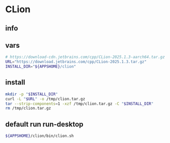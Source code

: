 # CLion

## info

## vars
```sh
# https://download-cdn.jetbrains.com/cpp/CLion-2025.1.3-aarch64.tar.gz
URL="https://download.jetbrains.com/cpp/CLion-2025.1.3.tar.gz"
INSTALL_DIR="${APPSHOME}/clion"
```

## install
```sh
mkdir -p "$INSTALL_DIR"
curl -L "$URL" -o /tmp/clion.tar.gz
tar --strip-components=1 -xzf /tmp/clion.tar.gz -C "$INSTALL_DIR"
rm /tmp/clion.tar.gz
```

## default run run-desktop
```sh
${APPSHOME}/clion/bin/clion.sh
```
